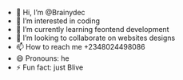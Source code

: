 - 👋 Hi, I’m @Brainydec
- 👀 I’m interested in coding
- 🌱 I’m currently learning feontend development
- 💞️ I’m looking to collaborate on websites designs
- 📫 How to reach me +2348024498086
- 😄 Pronouns: he
- ⚡ Fun fact: just Blive

<!---
Brainydec/Brainydec is a ✨ special ✨ repository because its `README.md` (this file) appears on your GitHub profile.
You can click the Preview link to take a look at your changes.
--->
